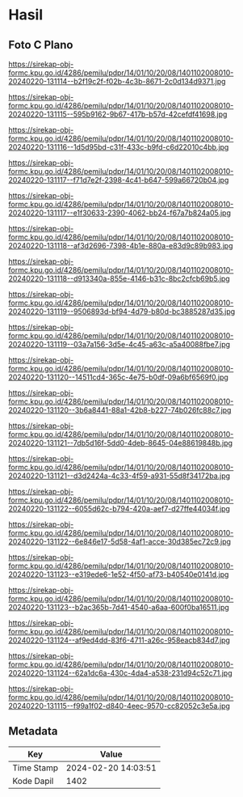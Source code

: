 # Hasil

## Foto C Plano

https://sirekap-obj-formc.kpu.go.id/4286/pemilu/pdpr/14/01/10/20/08/1401102008010-20240220-131114--b2f19c2f-f02b-4c3b-8671-2c0d134d9371.jpg

https://sirekap-obj-formc.kpu.go.id/4286/pemilu/pdpr/14/01/10/20/08/1401102008010-20240220-131115--595b9162-9b67-417b-b57d-42cefdf41698.jpg

https://sirekap-obj-formc.kpu.go.id/4286/pemilu/pdpr/14/01/10/20/08/1401102008010-20240220-131116--1d5d95bd-c31f-433c-b9fd-c6d22010c4bb.jpg

https://sirekap-obj-formc.kpu.go.id/4286/pemilu/pdpr/14/01/10/20/08/1401102008010-20240220-131117--f71d7e2f-2398-4c41-b647-599a66720b04.jpg

https://sirekap-obj-formc.kpu.go.id/4286/pemilu/pdpr/14/01/10/20/08/1401102008010-20240220-131117--e1f30633-2390-4062-bb24-f67a7b824a05.jpg

https://sirekap-obj-formc.kpu.go.id/4286/pemilu/pdpr/14/01/10/20/08/1401102008010-20240220-131118--af3d2696-7398-4b1e-880a-e83d9c89b983.jpg

https://sirekap-obj-formc.kpu.go.id/4286/pemilu/pdpr/14/01/10/20/08/1401102008010-20240220-131118--d913340a-855e-4146-b31c-8bc2cfcb69b5.jpg

https://sirekap-obj-formc.kpu.go.id/4286/pemilu/pdpr/14/01/10/20/08/1401102008010-20240220-131119--9506893d-bf94-4d79-b80d-bc3885287d35.jpg

https://sirekap-obj-formc.kpu.go.id/4286/pemilu/pdpr/14/01/10/20/08/1401102008010-20240220-131119--03a7a156-3d5e-4c45-a63c-a5a40088fbe7.jpg

https://sirekap-obj-formc.kpu.go.id/4286/pemilu/pdpr/14/01/10/20/08/1401102008010-20240220-131120--14511cd4-365c-4e75-b0df-09a6bf6569f0.jpg

https://sirekap-obj-formc.kpu.go.id/4286/pemilu/pdpr/14/01/10/20/08/1401102008010-20240220-131120--3b6a8441-88a1-42b8-b227-74b026fc88c7.jpg

https://sirekap-obj-formc.kpu.go.id/4286/pemilu/pdpr/14/01/10/20/08/1401102008010-20240220-131121--7db5d16f-5dd0-4deb-8645-04e88619848b.jpg

https://sirekap-obj-formc.kpu.go.id/4286/pemilu/pdpr/14/01/10/20/08/1401102008010-20240220-131121--d3d2424a-4c33-4f59-a931-55d8f34172ba.jpg

https://sirekap-obj-formc.kpu.go.id/4286/pemilu/pdpr/14/01/10/20/08/1401102008010-20240220-131122--6055d62c-b794-420a-aef7-d27ffe44034f.jpg

https://sirekap-obj-formc.kpu.go.id/4286/pemilu/pdpr/14/01/10/20/08/1401102008010-20240220-131122--6e846e17-5d58-4af1-acce-30d385ec72c9.jpg

https://sirekap-obj-formc.kpu.go.id/4286/pemilu/pdpr/14/01/10/20/08/1401102008010-20240220-131123--e319ede6-1e52-4f50-af73-b40540e0141d.jpg

https://sirekap-obj-formc.kpu.go.id/4286/pemilu/pdpr/14/01/10/20/08/1401102008010-20240220-131123--b2ac365b-7d41-4540-a6aa-600f0ba16511.jpg

https://sirekap-obj-formc.kpu.go.id/4286/pemilu/pdpr/14/01/10/20/08/1401102008010-20240220-131124--af9ed4dd-83f6-4711-a26c-958eacb834d7.jpg

https://sirekap-obj-formc.kpu.go.id/4286/pemilu/pdpr/14/01/10/20/08/1401102008010-20240220-131124--62a1dc6a-430c-4da4-a538-231d94c52c71.jpg

https://sirekap-obj-formc.kpu.go.id/4286/pemilu/pdpr/14/01/10/20/08/1401102008010-20240220-131115--f99a1f02-d840-4eec-9570-cc82052c3e5a.jpg


## Metadata

| Key        | Value               |
| ---------- | ------------------- |
| Time Stamp | 2024-02-20 14:03:51 |
| Kode Dapil | 1402                |



